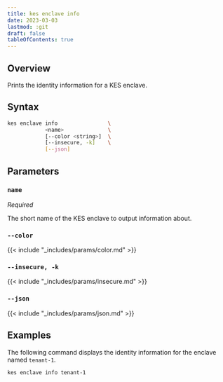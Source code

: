 ```yaml
---
title: kes enclave info
date: 2023-03-03
lastmod: :git
draft: false
tableOfContents: true
---
```


## Overview

Prints the identity information for a KES enclave.

## Syntax

```sh
kes enclave info                \
            <name>              \
            [--color <string>]  \
            [--insecure, -k]    \
            [--json]
```

## Parameters

### `name`

_Required_

The short name of the KES enclave to output information about.

### `--color`

{{< include "_includes/params/color.md" >}}

### `--insecure, -k`

{{< include "_includes/params/insecure.md" >}}

### `--json`

{{< include "_includes/params/json.md" >}}


## Examples

The following command displays the identity information for the enclave named `tenant-1`.

```sh {.copy}
kes enclave info tenant-1
```
